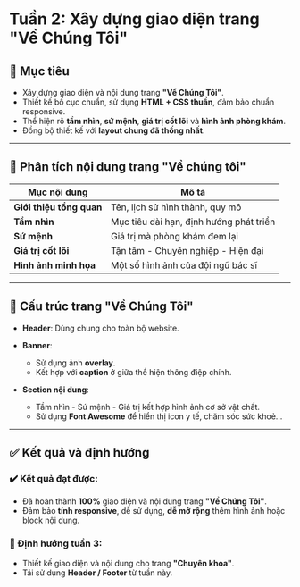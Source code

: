 # Tuần 2: Xây dựng giao diện trang "Về Chúng Tôi"

## 🌟 Mục tiêu

* Xây dựng giao diện và nội dung trang **"Về Chúng Tôi"**.
* Thiết kế bố cục chuẩn, sử dụng **HTML + CSS thuần**, đảm bảo chuẩn responsive.
* Thể hiện rõ **tầm nhìn**, **sứ mệnh**, **giá trị cốt lõi** và **hình ảnh phòng khám**.
* Đồng bộ thiết kế với **layout chung đã thống nhất**.

---

## 📄 Phân tích nội dung trang "Về chúng tôi"

| Mục nội dung             | Mô tả                                   |
| ------------------------ | --------------------------------------- |
| **Giới thiệu tổng quan** | Tên, lịch sử hình thành, quy mô         |
| **Tầm nhìn**             | Mục tiêu dài hạn, định hướng phát triển |
| **Sứ mệnh**              | Giá trị mà phòng khám đem lại           |
| **Giá trị cốt lõi**      | Tận tâm - Chuyên nghiệp - Hiện đại      |
| **Hình ảnh minh họa**    | Một số hình ảnh của đội ngũ bác sĩ      |

---

## 📅 Cấu trúc trang "Về Chúng Tôi"

* **Header**: Dùng chung cho toàn bộ website.

* **Banner**:

  * Sử dụng ảnh **overlay**.
  * Kết hợp với **caption** ở giữa thể hiện thông điệp chính.

* **Section nội dung**:

  * Tầm nhìn - Sứ mệnh - Giá trị kết hợp hình ảnh cơ sở vật chất.
  * Sử dụng **Font Awesome** để hiển thị icon y tế, chăm sóc sức khoẻ...

---

## ✅ Kết quả và định hướng

### ✔️ Kết quả đạt được:

* Đã hoàn thành **100%** giao diện và nội dung trang **"Về Chúng Tôi"**.
* Đảm bảo **tính responsive**, dễ sử dụng, **dễ mở rộng** thêm hình ảnh hoặc block nội dung.

### 🔺 Định hướng tuần 3:

* Thiết kế giao diện và nội dung cho trang **"Chuyên khoa"**.
* Tái sử dụng **Header / Footer** từ tuần này.
